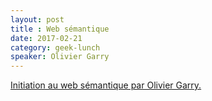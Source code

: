 ```yaml
---
layout: post
title : Web sémantique 
date: 2017-02-21
category: geek-lunch
speaker: Olivier Garry
---
```


[Initiation au web sémantique par Olivier Garry.](https://prezi.com/2-qxg5ziub9v/processus-classique/?utm_campaign=share&utm_medium=copy)
